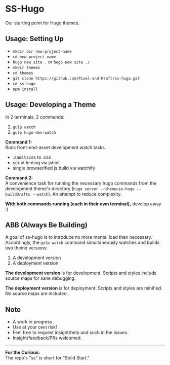 # SS-Hugo

Our starting point for Hugo themes.

## Usage: Setting Up

- `mkdir dir new-project-name`
- `cd new-project-name`
- `hugo new site .` or `hugo new site ./`
- `mkdir themes`
- `cd themes`
- `git clone https://github.com/Pixel-and-Kraft/ss-hugo.git`
- `cd ss-hugo`
- `npm install`

## Usage: Developing a Theme

In 2 terminals, 2 commands:  

1. `gulp watch`
2. `gulp hugo-dev-watch`

**Command 1:**  
Runs front-end-asset development watch tasks.  
- .sass/.scss to .css
- script lenting via jshint
- single browserified js build via watchify

**Command 2:**  
A convenience task for running the necessary hugo commands from the development theme's directory (`hugo server --theme=ss-hugo --buildDrafts --watch`). An attempt to reduce complexity. 

**With both commands running (each in their own terminal),** develop away :)

## ABB (Always Be Building)

A goal of ss-hugo is to introduce no more mental load than necessary. Accordingly, the `gulp watch` command simultaneously watches and builds two theme versions: 

1. A development version
2. A deployment version

**The development version** is for development. Scripts and styles include source maps for sane debugging.

**The deployment version** is for deployment. Scripts and styles are minified. No source maps are included. 

## Note

- A work in progress. 
- Use at your own risk! 
- Feel free to request insight/help and such in the issues.
- Insight/feedback/PRs welcomed.

---

**For the Curious:**  
The repo's "ss" is short for "Solid Start."
